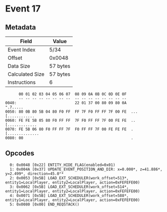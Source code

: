 # Event 17

## Metadata

| Field           | Value    |
|-----------------|----------|
| Event Index     | 5/34     |
| Offset          | 0x0048   |
| Data Size       | 57 bytes |
| Calculated Size | 57 bytes |
| Instructions    | 6        |

```
      00 01 02 03 04 05 06 07  08 09 0A 0B 0C 0D 0E 0F
      -- -- -- -- -- -- -- --  -- -- -- -- -- -- -- --
0040:                          22 01 37 00 80 09 80 0A          ".7.....
0050: 80 0B 80 5B 04 80 F0 FF  FF 7F F0 FF FF 7F 00 FE  ...[............
0060: FE FE 5B 05 80 F0 FF FF  7F F0 FF FF 7F 00 FE FE  ..[.............
0070: FE 5B 06 80 F0 FF FF 7F  F0 FF FF 7F 00 FE FE FE  .[..............
0080: 00                                                .               
```

## Opcodes

```
  0: 0x0048 [0x22] ENTITY_HIDE_FLAG(enabled=0x01)
  1: 0x004A [0x37] UPDATE_EVENT_POSITION_AND_DIR: x=0.000*, z=41.886*, y=2.499*, direction=45.0°*
  2: 0x0053 [0x5B] LOAD_EXT_SCHEDULER(work_offset=513*, entity1=LocalPlayer, entity2=LocalPlayer, action=0xFEFEFE00)
  3: 0x0062 [0x5B] LOAD_EXT_SCHEDULER(work_offset=514*, entity1=LocalPlayer, entity2=LocalPlayer, action=0xFEFEFE00)
  4: 0x0071 [0x5B] LOAD_EXT_SCHEDULER(work_offset=588*, entity1=LocalPlayer, entity2=LocalPlayer, action=0xFEFEFE00)
  5: 0x0080 [0x00] END_REQSTACK()
```
